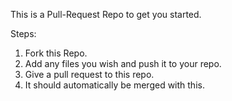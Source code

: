 This is a Pull-Request Repo to get you started.

Steps:
1) Fork this Repo.
2) Add any files you wish and push it to your repo.
3) Give a pull request to this repo.
4) It should automatically be merged with this.

